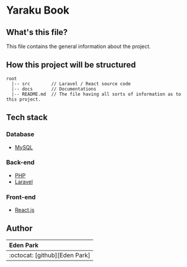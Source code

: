 # Yaraku Book

## What's this file?

This file contains the general information about the project.

## How this project will be structured

```
root
  |-- src        // Laravel / React source code
  |-- docs       // Documentations
  |-- README.md  // The file having all sorts of information as to this project. 
```

## Tech stack

### Database

- [MySQL](https://www.mysql.com/)  

### Back-end

- [PHP](http://www.php.net/)
- [Laravel](https://laravel.com/)

### Front-end

- [React.js](https://reactjs.org/)
 

## Author

| Eden Park                            |  
| :----------------------------------- | 
| :octocat: [github][Eden Park]        |  
